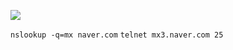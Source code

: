 
![](https://velog.velcdn.com/images/sungpaks/post/a7f4ddc3-896d-4e4a-948b-4361f0ff41c9/image.png)

`nslookup -q=mx naver.com`
`telnet mx3.naver.com 25` 
